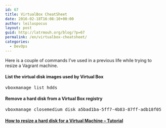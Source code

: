 ```yaml
---
id: 67
title: VirtualBox CheatSheet
date: 2016-02-18T16:08:10+00:00
author: leiluspocus
layout: post
guid: http://latrmouh.org/blog/?p=67
permalink: /en/virtualbox-cheatsheet/
categories:
  - DevOps
---
```

Here is a couple of commands I&rsquo;ve used in a previous life while trying to resize a Vagrant machine.

#### List the virtual disk images used by Virtual Box

<pre class="EnlighterJSRAW" data-enlighter-language="shell">vboxmanage list hdds</pre>

#### Remove a hard disk from a Virtual Box registry

<pre class="EnlighterJSRAW" data-enlighter-language="shell">vboxmanage closemedium disk a5bad1ba-5ff7-4b83-87ff-adb18f05269a --delete 
</pre>

#### [How to resize a hard disk for a Virtual Machine &#8211; Tutorial](https://gist.github.com/christopher-hopper/9755310)

&nbsp;

<!-- AddThis Advanced Settings generic via filter on the_content -->

<!-- AddThis Share Buttons generic via filter on the_content -->